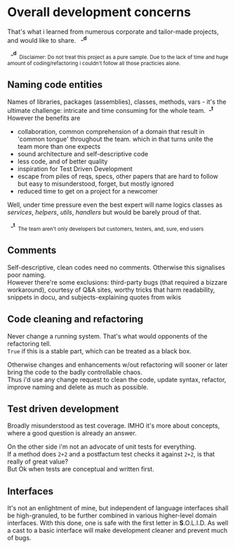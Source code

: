 # Overall development concerns
That's what i learned from numerous corporate and tailor-made projects, and would like to share.&nbsp;&nbsp;&nbsp;<sup>**_d**</sup>

&nbsp;&nbsp;<sup>**_d**</sup><sub>&nbsp;&nbsp;Disclaimer:&nbsp;Do not treat this project as a pure sample. Due to the lack of time and huge amount of coding/refactoring i couldn't follow all those practicies alone.</sub>

## Naming code entities
Names of libraries, packages (assemblies), classes, methods, vars - it's the ultimate challenge: intricate and time consuming for the whole team.&nbsp;&nbsp;<sup>**_t**</sup>\
However the benefits are
+ collaboration, common comprehension of a domain that result in 'common tongue' throughout the team. which in that turns unite the team more than one expects
+ sound architecture and self-descriptive code
+ less code, and of better quality
+ inspiration for Test Driven Development
+ escape from piles of reqs, specs, other papers that are hard to follow but easy to misunderstood, forget, but mostly ignored
+ reduced time to get on a project for a newcomer 

Well, under time pressure even the best expert will name logics classes as *services*, *helpers*, *utils*, *handlers* but would be barely proud of that.

&nbsp;&nbsp;<sup>**_t**</sup><sub>&nbsp;&nbsp;The team aren't only developers but customers, testers, and, sure, end users</sub>

## Comments
Self-descriptive, clean codes need no comments. Otherwise this signalises poor naming.\
However there're some exclusions: third-party bugs (that required a bizzare workaround), courtesy of Q&A sites, worthy tricks that harm readability, snippets in docu, and subjects-explaining quotes from wikis
## Code cleaning and refactoring
Never change a running system. That's what would opponents of the refactoring tell.\
`True` if this is a stable part, which can be treated as a black box.

Otherwise changes and enhancements w/out refactoring will sooner or later bring the code to the badly controllable chaos.\
Thus i'd use any change request to clean the code, update syntax, refactor, improve naming and delete as much as possible.

## Test driven development
Broadly misunderstood as test coverage. IMHO it's more about concepts, where a good question is already an answer.

On the other side i'm not an advocate of unit tests for everything.\
If a method does `2+2` and a postfactum test checks it against `2+2`, is that really of great value?\
But Ok when tests are conceptual and written first.

## Interfaces
It's not an enlightment of mine, but independent of language interfaces shall be high-granuled, to be further combined in various higher-level domain interfaces.
With this done, one is safe with the first letter in **S**.O.L.I.D. As well a cast to a basic interface will make development cleaner and prevent much of bugs.